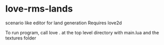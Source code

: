 # love-rms-lands
scenario like editor for land generation
Requires love2d

To run program, call love . at the top level directory with main.lua and the textures folder
